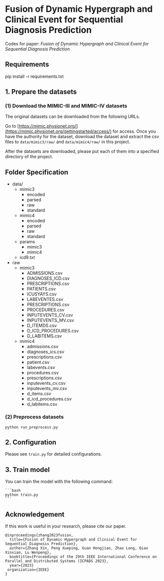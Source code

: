 # Fusion of Dynamic Hypergraph and Clinical Event for Sequential Diagnosis Prediction

Codes for paper: *Fusion of Dynamic Hypergraph and Clinical Event for Sequential Diagnosis Prediction*

## Requirements

pip install -r requirements.txt



## 1. Prepare the datasets



### (1) Download the MIMIC-III and MIMIC-IV datasets

The original datasets can be downloaded from the following URLs.

Go to [https://mimic.physionet.org/](https://mimic.physionet.org/gettingstarted/access/) for access. Once you have the authority for the dataset, download the dataset and extract the csv files to `data/mimic3/raw/` and `data/mimic4/raw/` in this project.

After the datasets are downloaded, please put each of them into a specified directory of the project.

## Folder Specification



- data/
  - mimic3
    - encoded
    - parsed
    - raw
    - standard
  - mimic4
    - encoded
    - parsed
    - raw
    - standard
  - params
    - mimic3
    - mimic4
  - icd9.txt
- raw
  - mimic3
    - ADMISSIONS.csv
    - DIAGNOSES_ICD.csv
    - PRESCRIPTIONS.csv
    - PATIENTS.csv
    - ICUSYAYS.csv
    - LABEVENTES.csv
    - PRESCRIPTIONS.csv
    - PROCEDURES.csv
    - INPUTEVENTS_CV.csv
    - INPUTEVENTS_MV.csv
    - D_ITEMDS.csv
    - D_ICD_PROCEDURES.csv
    - D_LABITEMS.csv
  - mimic4
    - admissions.csv
    - diagnoses_ics.csv
    - prescriptions.csv
    - patient.csv
    - labevents.csv
    - procedures.csv
    - prescriptions.csv
    - inputevents_cv.csv
    - inputevents_mv.csv
    - d_items.csv
    - d_icd_procedures.csv
    - d_labitems.csv

### (2) Preprocess datasets



````
python run_preprocess.py
````



## 2. Configuration

Please see `train.py` for detailed configurations.

## 3. Train model



You can train the model with the following command:

````
```bash
python train.py
```
````



## Acknowledgement



If this work is useful in your research, please cite our paper.

```
@inproceedings{zhang2023fusion, 
  title={Fusion of Dynamic Hypergraph and Clinical Event for Sequential Diagnosis Prediction},
  author={Zhang Xin, Peng Xueping, Guan Hongjiao, Zhao Long, Qiao Xinxiao, Lu Wenpeng},
  booktitle={Proceedings of the 29th IEEE International Conference on Parallel and Distributed Systems (ICPADS 2023},
  year={2023}
 organization={IEEE}
}
```
